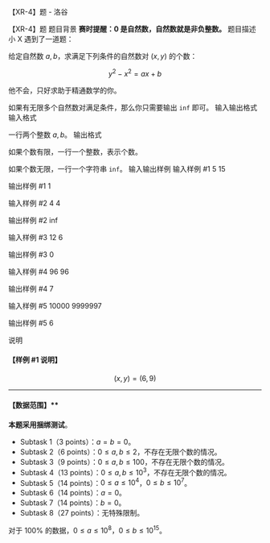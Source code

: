 



【XR-4】题 - 洛谷














【XR-4】题
题目背景
**赛时提醒：$0$ 是自然数，自然数就是非负整数。**
题目描述
小 X 遇到了一道题：

给定自然数 $a,b$，求满足下列条件的自然数对 $(x,y)$ 的个数：

$$y^2 - x^2 = ax + b$$

他不会，只好求助于精通数学的你。

如果有无限多个自然数对满足条件，那么你只需要输出 `inf` 即可。
输入输出格式
输入格式

一行两个整数 $a,b$。
输出格式

如果个数有限，一行一个整数，表示个数。

如果个数无限，一行一个字符串 `inf`。
输入输出样例
输入样例 #1
5 15

输出样例 #1
1

输入样例 #2
4 4

输出样例 #2
inf

输入样例 #3
12 6

输出样例 #3
0

输入样例 #4
96 96

输出样例 #4
7

输入样例 #5
10000 9999997

输出样例 #5
6

说明
#### 【样例 #1 说明】

$$(x,y) = (6,9)$$

---

#### 【数据范围】**

**本题采用捆绑测试**。

- Subtask 1（3 points）：$a = b = 0$。
- Subtask 2（6 points）：$0 \le a,b \le 2$，不存在无限个数的情况。
- Subtask 3（9 points）：$0 \le a,b \le 100$，不存在无限个数的情况。
- Subtask 4（13 points）：$0 \le a,b \le 10^3$，不存在无限个数的情况。
- Subtask 5（14 points）：$0 \le a \le 10^4$，$0 \le b \le 10^7$。
- Subtask 6（14 points）：$a = 0$。
- Subtask 7（14 points）：$b = 0$。
- Subtask 8（27 points）：无特殊限制。

对于 $100\%$ 的数据，$0 \le a \le 10^8$，$0\le b \le 10^{15}$。






